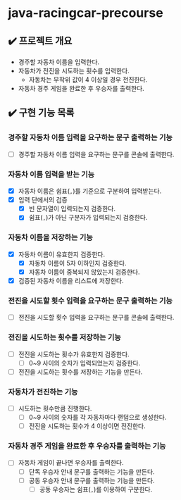 # java-racingcar-precourse

## ✔️ 프로젝트 개요
- 경주할 자동차 이름을 입력한다.
- 자동차가 전진을 시도하는 횟수를 입력한다.
  - 자동차는 무작위 값이 4 이상일 경우 전진한다.
- 자동차 경주 게임을 완료한 후 우승자를 출력한다.

## ✔️ 구현 기능 목록

### 경주할 자동차 이름 입력을 요구하는 문구 출력하는 기능

- [ ] 경주할 자동차 이름 입력을 요구하는 문구를 콘솔에 출력한다.

### 자동차 이름 입력을 받는 기능

- [x] 자동차 이름은 쉼표(`,`)를 기준으로 구분하여 입력받는다.
- [x] 입력 단에서의 검증
  - [x] 빈 문자열이 입력되는지 검증한다.
  - [x] 쉼표(`,`)가 아닌 구분자가 입력되는지 검증한다.

### 자동차 이름을 저장하는 기능
- [x] 자동차 이름이 유효한지 검증한다.
  - [x] 자동차 이름이 5자 이하인지 검증한다.
  - [x] 자동차 이름이 중복되지 않았는지 검증한다.
- [x] 검증된 자동차 이름을 리스트에 저장한다.

### 전진을 시도할 횟수 입력을 요구하는 문구 출력하는 기능

- [ ] 전진을 시도할 횟수 입력을 요구하는 문구를 콘솔에 출력한다.

### 전진을 시도하는 횟수를 저장하는 기능

- [ ] 전진을 시도하는 횟수가 유효한지 검증한다.
  - [ ] 0~9 사이의 숫자가 입력되었는지 검증한다.
- [ ] 전진을 시도하는 횟수를 저장하는 기능을 만든다.

### 자동차가 전진하는 기능

- [ ] 시도하는 횟수만큼 진행한다. 
  - [ ] 0~9 사이의 숫자를 각 자동차마다 랜덤으로 생성한다.
  - [ ] 전진을 시도하는 횟수가 4 이상이면 전진한다.

### 자동차 경주 게임을 완료한 후 우승자를 출력하는 기능

- [ ] 자동차 게임이 끝나면 우승자를 출력한다.
  - [ ] 단독 우승자 안내 문구를 출력하는 기능을 만든다.
  - [ ] 공동 우승자 안내 문구를 출력하는 기능을 만든다.
    - [ ] 공동 우승자는 쉼표(`,`)를 이용하여 구분한다.